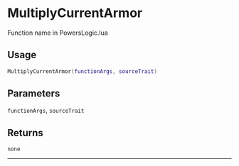 # MultiplyCurrentArmor
Function name in PowersLogic.lua
## Usage
```lua
MultiplyCurrentArmor(functionArgs, sourceTrait)
```
## Parameters
`functionArgs`, `sourceTrait`
## Returns
`none`

---